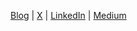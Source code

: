 [Blog](https://larachamp.com/) | [X](https://x.com/gurpreetkait) | [LinkedIn](https://www.linkedin.com/in/gurpreet-kait-a96276216/) | [Medium](https://gurpreetkait.medium.com/)

